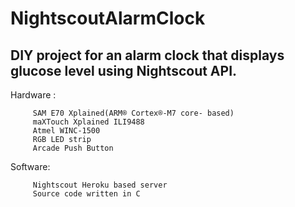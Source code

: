 # NightscoutAlarmClock

## DIY project for an alarm clock that displays glucose level using Nightscout API.


Hardware : 

         SAM E70 Xplained(ARM® Cortex®-M7 core- based)
         maXTouch Xplained ILI9488
         Atmel WINC-1500
         RGB LED strip
         Arcade Push Button
         
         
Software:
         
         Nightscout Heroku based server
         Source code written in C
         
         
         
         
